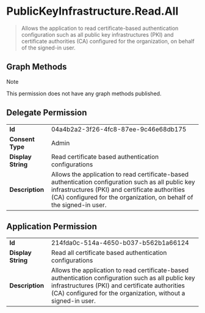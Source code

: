 # PublicKeyInfrastructure.Read.All

> Allows the application to read certificate-based authentication configuration such as all public key infrastructures (PKI) and certificate authorities (CA) configured for the organization, on behalf of the signed-in user.
## Graph Methods

> [!NOTE]
> This permission does not have any graph methods published.

## Delegate Permission
|||
|-|-|
|**Id**|04a4b2a2-3f26-4fc8-87ee-9c46e68db175|
|**Consent Type**|Admin|
|**Display String**|Read certificate based authentication configurations|
|**Description**|Allows the application to read certificate-based authentication configuration such as all public key infrastructures (PKI) and certificate authorities (CA) configured for the organization, on behalf of the signed-in user.|
## Application Permission
|||
|-|-|
|**Id**|214fda0c-514a-4650-b037-b562b1a66124|
|**Display String**|Read all certificate based authentication configurations|
|**Description**|Allows the application to read  certificate-based authentication configuration such as all public key infrastructures (PKI) and certificate authorities (CA) configured for the organization, without a signed-in user.|
